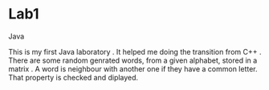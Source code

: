 # Lab1
Java

This is my first Java laboratory . It helped me doing the transition from C++ .
There are some random genrated words, from a given alphabet, stored in a matrix . 
A word is neighbour with another one if they have a common letter. That property is checked and diplayed.
